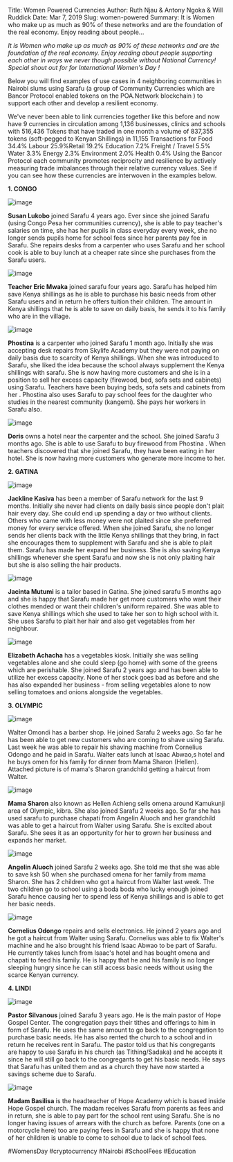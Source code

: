 Title: Women Powered Currencies
Author: Ruth Njau &amp; Antony Ngoka &amp; Will Ruddick
Date: Mar 7, 2019
Slug: women-powered
Summary: It is Women who make up as much as 90% of these networks and are the foundation of the real economy. Enjoy reading about people...

_It is Women who make up as much as 90% of these networks and are the
foundation of the real economy. Enjoy reading about people supporting
each other in ways we never though possible without National Currency!
Special shout out for for International Women's Day !_

Below you will find examples of use cases in 4 neighboring communities
in Nairobi slums using Sarafu (a group of Community Currencies which are
Bancor Protocol enabled tokens on the POA.Network blockchain ) to
support each other and develop a resilient economy.

We've never been able to link currencies together like this before and
now have 9 currencies in circulation among 1,136 businesses, clinics and
schools with 516,436 Tokens that have traded in one month a volume of
837,355 tokens (soft-pegged to Kenyan Shillings) in 11,155 Transactions
for Food 34.4% Labour 25.9%Retail 19.2% Education 7.2% Freight / Travel
5.5% Water 3.3% Energy 2.3% Environment 2.0% Health 0.4% Using the
Bancor Protocol each community promotes reciprocity and resilience by
actively measuring trade imbalances through their relative currency
values. See if you can see how these currencies are interwoven in the
examples below.

**1. CONGO**

![image](images/blog/women-powered1.webp)

**Susan Lukobo** joined Sarafu 4 years ago. Ever since she joined Sarafu
(using Congo Pesa her communities currency), she is able to pay
teacher's salaries on time, she has her pupils in class everyday every
week, she no longer sends pupils home for school fees since her parents
pay fee in Sarafu. She repairs desks from a carpenter who uses Sarafu
and her school cook is able to buy lunch at a cheaper rate since she
purchases from the Sarafu users.

![image](images/blog/women-powered57.webp)

**Teacher Eric Mwaka** joined sarafu four years ago. Sarafu has helped
him save Kenya shillings as he is able to purchase his basic needs from
other Sarafu users and in return he offers tuition their children. The
amount in Kenya shillings that he is able to save on daily basis, he
sends it to his family who are in the village.

![image](images/blog/women-powered78.webp)

**Phostina** is a carpenter who joined Sarafu 1 month ago. Initially she
was accepting desk repairs from Skylife Academy but they were not paying
on daily basis due to scarcity of Kenya shillings. When she was
introduced to Sarafu, she liked the idea because the school always
supplement the Kenya shillings with sarafu. She is now having more
customers and she is in a position to sell her excess capacity
(firewood, bed, sofa sets and cabinets) using Sarafu. Teachers have been
buying beds, sofa sets and cabinets from her . Phostina also uses Sarafu
to pay school fees for the daughter who studies in the nearest community
(kangemi). She pays her workers in Sarafu also.

![image](images/blog/women-powered96.webp)

**Doris** owns a hotel near the carpenter and the school. She joined
Sarafu 3 months ago. She is able to use Sarafu to buy firewood from
Phostina . When teachers discovered that she joined Sarafu, they have
been eating in her hotel. She is now having more customers who generate
more income to her.

**2. GATINA**

![image](images/blog/women-powered124.webp)

**Jackline Kasiva** has been a member of Sarafu network for the last 9
months. Initially she never had clients on daily basis since people
don't plait hair every day. She could end up spending a day or two
without clients. Others who came with less money were not plaited since
she preferred money for every service offered. When she joined Sarafu,
she no longer sends her clients back with the little Kenya shillings
that they bring, in fact she encourages them to supplement with Sarafu
and she is able to plait them. Sarafu has made her expand her business.
She is also saving Kenya shillings whenever she spent Sarafu and now she
is not only plaiting hair but she is also selling the hair products.

![image](images/blog/women-powered139.webp)

**Jacinta Mutumi** is a tailor based in Gatina. She joined sarafu 5
months ago and she is happy that Sarafu made her get more customers who
want their clothes mended or want their children's uniform repaired. She
was able to save Kenya shillings which she used to take her son to high
school with it. She uses Sarafu to plait her hair and also get
vegetables from her neighbour.

![image](images/blog/women-powered160.webp)

**Elizabeth Achacha** has a vegetables kiosk. Initially she was selling
vegetables alone and she could sleep (go home) with some of the greens
which are perishable. She joined Sarafu 2 years ago and has been able to
utilize her excess capacity. None of her stock goes bad as before and
she has also expanded her business - from selling vegetables alone to
now selling tomatoes and onions alongside the vegetables.

**3. OLYMPIC**

![image](images/blog/women-powered197.webp)

Walter Omondi has a barber shop. He joined Sarafu 2 weeks ago. So far he
has been able to get new customers who are coming to shave using Sarafu.
Last week he was able to repair his shaving machine from Cornelius
Odongo and he paid in Sarafu. Walter eats lunch at Isaac Abwao,s hotel
and he buys omen for his family for dinner from Mama Sharon (Hellen).
Attached picture is of mama's Sharon grandchild getting a haircut from
Walter.

![image](images/blog/women-powered220.webp)

**Mama Sharon** also known as Hellen Achieng sells omena around
Kamukunji area of Olympic, kibra. She also joined Sarafu 2 weeks ago. So
far she has used sarafu to purchase chapati from Angelin Aluoch and her
grandchild was able to get a haircut from Walter using Sarafu. She is
excited about Sarafu. She sees it as an opportunity for her to grown her
business and expands her market.

![image](images/blog/women-powered244.webp)

**Angelin Aluoch** joined Sarafu 2 weeks ago. She told me that she was
able to save ksh 50 when she purchased omena for her family from mama
Sharon. She has 2 children who got a haircut from Walter last week. The
two children go to school using a boda boda who lucky enough joined
Sarafu hence causing her to spend less of Kenya shillings and is able to
get her basic needs.

![image](images/blog/women-powered262.webp)

**Cornelius Odongo** repairs and sells electronics. He joined 2 years
ago and he got a haircut from Walter using Sarafu. Cornelius was able to
fix Walter's machine and he also brought his friend Isaac Abwao to be
part of Sarafu. He currently takes lunch from Isaac's hotel and has
bought omena and chapati to feed his family. He is happy that he and his
family is no longer sleeping hungry since he can still access basic
needs without using the scarce Kenyan currency.

**4. LINDI**

![image](images/blog/women-powered296.webp)

**Pastor Silvanous** joined Sarafu 3 years ago. He is the main pastor of
Hope Gospel Center. The congregation pays their tithes and offerings to
him in form of Sarafu. He uses the same amount to go back to the
congregation to purchase basic needs. He has also rented the church to a
school and in return he receives rent in Sarafu. The pastor told us that
his congregants are happy to use Sarafu in his church (as
Tithing/Sadaka) and he accepts it since he will still go back to the
congregants to get his basic needs. He says that Sarafu has united them
and as a church they have now started a savings scheme due to Sarafu.

![image](images/blog/women-powered311.webp)

**Madam Basilisa** is the headteacher of Hope Academy which is based
inside Hope Gospel church. The madam receives Sarafu from parents as
fees and in return, she is able to pay part for the school rent using
Sarafu. She is no longer having issues of arrears with the church as
before. Parents (one on a motorcycle here) too are paying fees in Sarafu
and she is happy that none of her children is unable to come to school
due to lack of school fees.

#WomensDay #cryptocurrency #Nairobi #SchoolFees #Education
